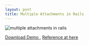```yaml
---
layout: post
title: Multiple Attachments in Rails
---
```


<img src="http://www.practicalecommerce.com/uploads/images/0000/0566/Safari001.png" alt="multiple attachments in rails" />

<a href="http://www.practicalecommerce.com/files/multiple.zip">Download Demo </a> , <a href="http://www.practicalecommerce.com/blogs/post/432-Multiple-Attachments-in-Rails" target='_blank'>Reference at here</a>
